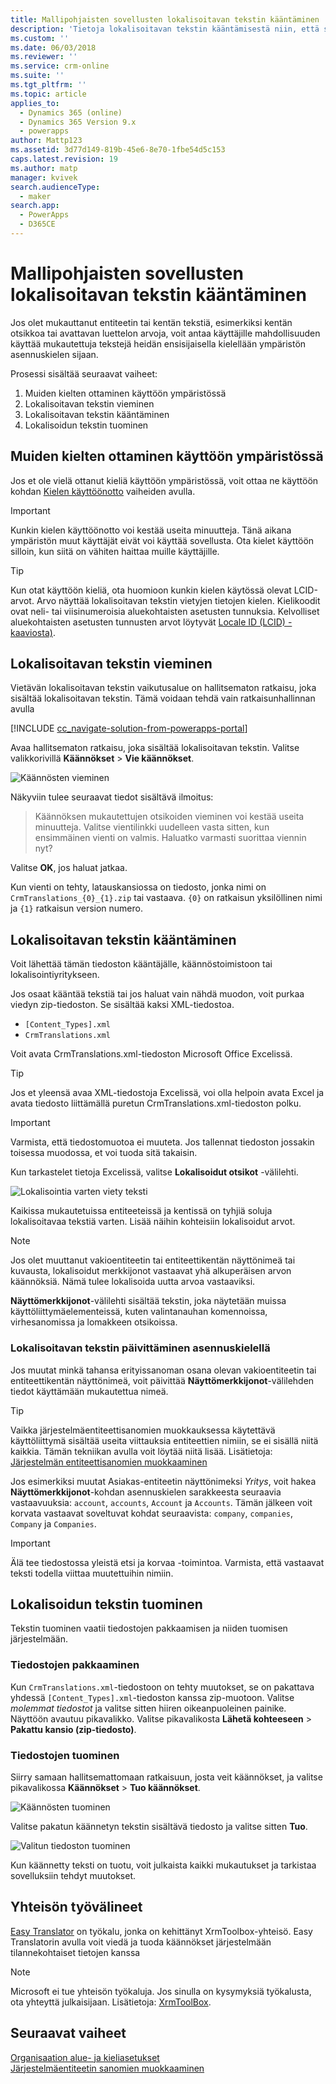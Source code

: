 ```yaml
---
title: Mallipohjaisten sovellusten lokalisoitavan tekstin kääntäminen | MicrosoftDocs
description: 'Tietoja lokalisoitavan tekstin kääntämisestä niin, että se tukee useita kieliä'
ms.custom: ''
ms.date: 06/03/2018
ms.reviewer: ''
ms.service: crm-online
ms.suite: ''
ms.tgt_pltfrm: ''
ms.topic: article
applies_to:
  - Dynamics 365 (online)
  - Dynamics 365 Version 9.x
  - powerapps
author: Mattp123
ms.assetid: 3d77d149-819b-45e6-8e70-1fbe54d5c153
caps.latest.revision: 19
ms.author: matp
manager: kvivek
search.audienceType:
  - maker
search.app:
  - PowerApps
  - D365CE
---
```

# <a name="translate-localizable-text-for-model-driven-apps"></a>Mallipohjaisten sovellusten lokalisoitavan tekstin kääntäminen

Jos olet mukauttanut entiteetin tai kentän tekstiä, esimerkiksi kentän otsikkoa tai avattavan luettelon arvoja, voit antaa käyttäjille mahdollisuuden käyttää mukautettuja tekstejä heidän ensisijaisella kielellään ympäristön asennuskielen sijaan. 

Prosessi sisältää seuraavat vaiheet:
1. Muiden kielten ottaminen käyttöön ympäristössä
2. Lokalisoitavan tekstin vieminen
3. Lokalisoitavan tekstin kääntäminen
4. Lokalisoidun tekstin tuominen

## <a name="enable-other-languages-for-your-environment"></a>Muiden kielten ottaminen käyttöön ympäristössä

Jos et ole vielä ottanut kieliä käyttöön ympäristössä, voit ottaa ne käyttöön kohdan [Kielen käyttöönotto](https://docs.microsoft.com/dynamics365/customer-engagement/admin/enable-languages) vaiheiden avulla.

> [!IMPORTANT]
> Kunkin kielen käyttöönotto voi kestää useita minuutteja. Tänä aikana ympäristön muut käyttäjät eivät voi käyttää sovellusta. Ota kielet käyttöön silloin, kun siitä on vähiten haittaa muille käyttäjille.

> [!TIP]
> Kun otat käyttöön kieliä, ota huomioon kunkin kielen käytössä olevat LCID-arvot. Arvo näyttää lokalisoitavan tekstin vietyjen tietojen kielen. Kielikoodit ovat neli- tai viisinumeroisia aluekohtaisten asetusten tunnuksia. Kelvolliset aluekohtaisten asetusten tunnusten arvot löytyvät [Locale ID (LCID) -kaaviosta)](http://go.microsoft.com/fwlink/?LinkId=122128).

## <a name="export-the-localizable-text"></a>Lokalisoitavan tekstin vieminen

Vietävän lokalisoitavan tekstin vaikutusalue on hallitsematon ratkaisu, joka sisältää lokalisoitavan tekstin. Tämä voidaan tehdä vain ratkaisunhallinnan avulla

[!INCLUDE [cc_navigate-solution-from-powerapps-portal](../../includes/cc_navigate-solution-from-powerapps-portal.md)]

Avaa hallitsematon ratkaisu, joka sisältää lokalisoitavan tekstin. Valitse valikkorivillä **Käännökset** > **Vie käännökset**. 

![Käännösten vieminen](media/export-localizable-text.png)

Näkyviin tulee seuraavat tiedot sisältävä ilmoitus:
> Käännöksen mukautettujen otsikoiden vieminen voi kestää useita minuutteja. Valitse vientilinkki uudelleen vasta sitten, kun ensimmäinen vienti on valmis. Haluatko varmasti suorittaa viennin nyt? 

Valitse **OK**, jos haluat jatkaa.

Kun vienti on tehty, latauskansiossa on tiedosto, jonka nimi on `CrmTranslations_{0}_{1}.zip` tai vastaava. `{0}` on ratkaisun yksilöllinen nimi ja `{1}` ratkaisun version numero.

## <a name="get-the-localizable-text-translated"></a>Lokalisoitavan tekstin kääntäminen

Voit lähettää tämän tiedoston kääntäjälle, käännöstoimistoon tai lokalisointiyritykseen.

Jos osaat kääntää tekstiä tai jos haluat vain nähdä muodon, voit purkaa viedyn zip-tiedoston. Se sisältää kaksi XML-tiedostoa. 
 - `[Content_Types].xml`
 - `CrmTranslations.xml`

Voit avata CrmTranslations.xml-tiedoston Microsoft Office Excelissä.

> [!TIP]
> Jos et yleensä avaa XML-tiedostoja Excelissä, voi olla helpoin avata Excel ja avata tiedosto liittämällä puretun CrmTranslations.xml-tiedoston polku.

> [!IMPORTANT]
> Varmista, että tiedostomuotoa ei muuteta. Jos tallennat tiedoston jossakin toisessa muodossa, et voi tuoda sitä takaisin.

Kun tarkastelet tietoja Excelissä, valitse **Lokalisoidut otsikot** -välilehti.

![Lokalisointia varten viety teksti](media/localized-labels-tab-exported-languages.png)

Kaikissa mukautetuissa entiteeteissä ja kentissä on tyhjiä soluja lokalisoitavaa tekstiä varten. Lisää näihin kohteisiin lokalisoidut arvot.

> [!NOTE]
> Jos olet muuttanut vakioentiteetin tai entiteettikentän näyttönimeä tai kuvausta, lokalisoidut merkkijonot vastaavat yhä alkuperäisen arvon käännöksiä. Nämä tulee lokalisoida uutta arvoa vastaaviksi.

**Näyttömerkkijonot**-välilehti sisältää tekstin, joka näytetään muissa käyttöliittymäelementeissä, kuten valintanauhan komennoissa, virhesanomissa ja lomakkeen otsikoissa.

### <a name="updating-localizable-text-in-the-base-language"></a>Lokalisoitavan tekstin päivittäminen asennuskielellä

Jos muutat minkä tahansa erityissanoman osana olevan vakioentiteetin tai entiteettikentän näyttönimeä, voit päivittää **Näyttömerkkijonot**-välilehden tiedot käyttämään mukautettua nimeä.

> [!TIP]
> Vaikka järjestelmäentiteettisanomien muokkauksessa käytettävä käyttöliittymä sisältää useita viittauksia entiteettien nimiin, se ei sisällä niitä kaikkia. Tämän tekniikan avulla voit löytää niitä lisää. Lisätietoja: [Järjestelmän entiteettisanomien muokkaaminen](../common-data-service/edit-system-entity-messages.md)

Jos esimerkiksi muutat Asiakas-entiteetin näyttönimeksi *Yritys*, voit hakea **Näyttömerkkijonot**-kohdan asennuskielen sarakkeesta seuraavia vastaavuuksia: `account`, `accounts`, `Account` ja `Accounts`. Tämän jälkeen voit korvata vastaavat soveltuvat kohdat seuraavista: `company`, `companies`, `Company` ja `Companies`.

> [!IMPORTANT]
> Älä tee tiedostossa yleistä etsi ja korvaa -toimintoa. Varmista, että vastaavat teksti todella viittaa muutettuihin nimiin.


## <a name="import-the-localized-text"></a>Lokalisoidun tekstin tuominen
Tekstin tuominen vaatii tiedostojen pakkaamisen ja niiden tuomisen järjestelmään.

### <a name="compress-the-files"></a>Tiedostojen pakkaaminen

Kun `CrmTranslations.xml`-tiedostoon on tehty muutokset, se on pakattava yhdessä `[Content_Types].xml`-tiedoston kanssa zip-muotoon. Valitse *molemmat tiedostot* ja valitse sitten hiiren oikeanpuoleinen painike. Näyttöön avautuu pikavalikko. Valitse pikavalikosta **Lähetä kohteeseen** > **Pakattu kansio (zip-tiedosto)**.

### <a name="import-the-files"></a>Tiedostojen tuominen

Siirry samaan hallitsemattomaan ratkaisuun, josta veit käännökset, ja valitse pikavalikossa **Käännökset** > **Tuo käännökset**. 

![Käännösten tuominen](media/import-translations.png)

Valitse pakatun käännetyn tekstin sisältävä tiedosto ja valitse sitten **Tuo**.

![Valitun tiedoston tuominen](media/import-translated-text-dialog.png)

Kun käännetty teksti on tuotu, voit julkaista kaikki mukautukset ja tarkistaa sovelluksiin tehdyt muutokset.

## <a name="community-tools"></a>Yhteisön työvälineet

[Easy Translator](https://www.xrmtoolbox.com/plugins/MsCrmTools.Translator/) on työkalu, jonka on kehittänyt XrmToolbox-yhteisö. Easy Translatorin avulla voit viedä ja tuoda käännökset järjestelmään tilannekohtaiset tietojen kanssa 

> [!NOTE]
> Microsoft ei tue yhteisön työkaluja.
> Jos sinulla on kysymyksiä työkalusta, ota yhteyttä julkaisijaan. Lisätietoja: [XrmToolBox](https://www.xrmtoolbox.com).


## <a name="next-steps"></a>Seuraavat vaiheet
[Organisaation alue- ja kieliasetukset](https://docs.microsoft.com/dynamics365/customer-engagement/admin/enable-languages)<br />
[Järjestelmäentiteetin sanomien muokkaaminen](../common-data-service/edit-system-entity-messages.md)

